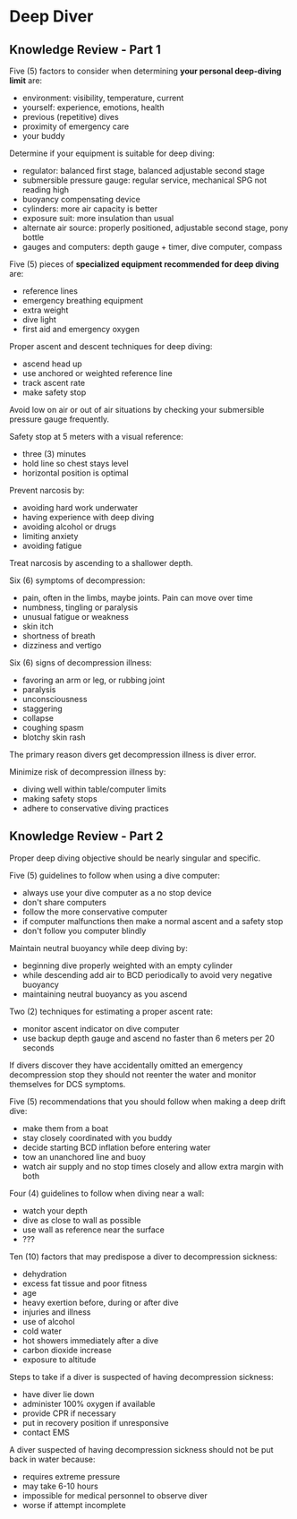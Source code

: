 ---
---

# Deep Diver

## Knowledge Review - Part 1

Five (5) factors to consider when determining **your personal deep-diving limit** are:
- environment: visibility, temperature, current
- yourself: experience, emotions, health
- previous (repetitive) dives
- proximity of emergency care
- your buddy

Determine if your equipment is suitable for deep diving:
- regulator: balanced first stage, balanced adjustable second stage
- submersible pressure gauge: regular service, mechanical SPG not reading high
- buoyancy compensating device
- cylinders: more air capacity is better
- exposure suit: more insulation than usual
- alternate air source: properly positioned, adjustable second stage, pony bottle
- gauges and computers: depth gauge + timer, dive computer, compass

Five (5) pieces of **specialized equipment recommended for deep diving** are:
- reference lines
- emergency breathing equipment
- extra weight
- dive light
- first aid and emergency oxygen

Proper ascent and descent techniques for deep diving:
- ascend head up
- use anchored or weighted reference line
- track ascent rate
- make safety stop

Avoid low on air or out of air situations by checking your submersible pressure gauge frequently.

Safety stop at 5 meters with a visual reference:
- three (3) minutes
- hold line so chest stays level
- horizontal position is optimal

Prevent narcosis by:
- avoiding hard work underwater
- having experience with deep diving
- avoiding alcohol or drugs
- limiting anxiety
- avoiding fatigue

Treat narcosis by ascending to a shallower depth.

Six (6) symptoms of decompression:
- pain, often in the limbs, maybe joints. Pain can move over time
- numbness, tingling or paralysis
- unusual fatigue or weakness
- skin itch
- shortness of breath
- dizziness and vertigo

Six (6) signs of decompression illness:
- favoring an arm or leg, or rubbing joint
- paralysis
- unconsciousness
- staggering
- collapse
- coughing spasm
- blotchy skin rash

The primary reason divers get decompression illness is diver error.

Minimize risk of decompression illness by:
- diving well within table/computer limits
- making safety stops
- adhere to conservative diving practices

## Knowledge Review - Part 2

Proper deep diving objective should be nearly singular and specific.

Five (5) guidelines to follow when using a dive computer:
- always use your dive computer as a no stop device
- don't share computers
- follow the more conservative computer
- if computer malfunctions then make a normal ascent and a safety stop
- don't follow you computer blindly

Maintain neutral buoyancy while deep diving by:
- beginning dive properly weighted with an empty cylinder
- while descending add air to BCD periodically to avoid very negative buoyancy
- maintaining neutral buoyancy as you ascend

Two (2) techniques for estimating a proper ascent rate:
- monitor ascent indicator on dive computer
- use backup depth gauge and ascend no faster than 6 meters per 20 seconds

If divers discover they have accidentally omitted an emergency decompression stop they should not reenter the water and monitor themselves for DCS symptoms.

Five (5) recommendations that you should follow when making a deep drift dive:
- make them from a boat
- stay closely coordinated with you buddy
- decide starting BCD inflation before entering water
- tow an unanchored line and buoy
- watch air supply and no stop times closely and allow extra margin with both

Four (4) guidelines to follow when diving near a wall:
- watch your depth
- dive as close to wall as possible
- use wall as reference near the surface
- ???

Ten (10) factors that may predispose a diver to decompression sickness:
- dehydration
- excess fat tissue and poor fitness
- age
- heavy exertion before, during or after dive
- injuries and illness
- use of alcohol
- cold water
- hot showers immediately after a dive
- carbon dioxide increase
- exposure to altitude

Steps to take if a diver is suspected of having decompression sickness:
- have diver lie down
- administer 100% oxygen if available
- provide CPR if necessary
- put in recovery position if unresponsive
- contact EMS

A diver suspected of having decompression sickness should not be put back in water because:
- requires extreme pressure
- may take 6-10 hours
- impossible for medical personnel to observe diver
- worse if attempt incomplete
